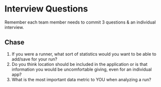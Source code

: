 # Interview Questions

Remember each team member needs to commit 3 questions & an individual interview.

## Chase
1. If you were a runner, what sort of statistics would you want to be able to add/save for your run?
2. Do you think location should be included in the application or is that information you would be uncomfortable giving, even for an individual app?
3. What is the most important data metric to YOU when analyzing a run?
